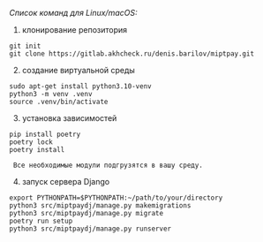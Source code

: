 _Cписок команд для Linux/macOS:_

1) клонирование репозитория
```commandline
git init
git clone https://gitlab.akhcheck.ru/denis.barilov/miptpay.git
```
2) создание виртуальной среды

```commandline
sudo apt-get install python3.10-venv
python3 -m venv .venv
source .venv/bin/activate
```
3) установка зависимостей
```commandline
pip install poetry
poetry lock
poetry install
```
     Все необходимые модули подгрузятся в вашу среду.
4) запуск сервера Django
```commandline
export PYTHONPATH=$PYTHONPATH:~/path/to/your/directory
python3 src/miptpaydj/manage.py makemigrations
python3 src/miptpaydj/manage.py migrate
poetry run setup
python3 src/miptpaydj/manage.py runserver
```

